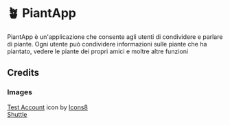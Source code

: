 # 🪴 PiantApp
<!--Hai mai voluto--> 
PiantApp è un'applicazione che consente agli utenti di condividere e parlare di piante. Ogni utente può condividere informazioni sulle piante che ha piantato, vedere le piante dei propri amici e moltre altre funzioni

## Credits
### Images
<a target="_blank" href="https://icons8.com/icon/7Ffvtg1xmgaV/test-account">Test Account</a> icon by <a target="_blank" href="https://icons8.com">Icons8</a><br />
<a target="_blank" href="https://www.flaticon.com/free-icon/shuttle_2285485?term=start%20button&page=1&position=1&page=1&position=1&related_id=2285485&origin=tag">Shuttle</a>
